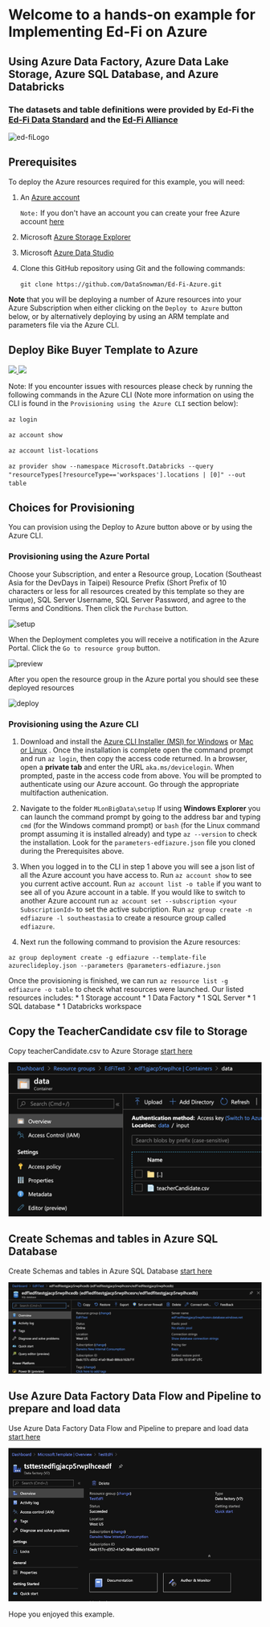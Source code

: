 # Welcome to a hands-on example for **Implementing Ed-Fi on Azure** 
## Using Azure Data Factory, Azure Data Lake Storage, Azure SQL Database, and Azure Databricks

### The datasets and table definitions were provided by Ed-Fi the [Ed-Fi Data Standard](https://github.com/Ed-Fi-Alliance/Ed-Fi-Standard) and the [Ed-Fi Alliance](https://www.ed-fi.org/)

![ed-fiLogo](https://www.ed-fi.org/wp-content/themes/joints/assets/images/logos/logo.png)


## Prerequisites

To deploy the Azure resources required for this example, you will need:

1. An [Azure account](https://portal.azure.com)
   
   `Note:` If you don't have an account you can create your free Azure account [here](https://azure.microsoft.com/en-us/free/)
2. Microsoft [Azure Storage Explorer](https://azure.microsoft.com/en-au/features/storage-explorer/)
3. Microsoft [Azure Data Studio](https://docs.microsoft.com/en-us/sql/azure-data-studio/download-azure-data-studio?view=sql-server-ver15)
4. Clone this GitHub repository using Git and the following commands: 

    `git clone https://github.com/DataSnowman/Ed-Fi-Azure.git`

**Note** that you will be deploying a number of Azure resources into your Azure Subscription when either clicking on the `Deploy to Azure` button below, or by alternatively deploying by using an ARM template and parameters file via the Azure CLI.

## Deploy Bike Buyer Template to Azure

<a href="https://portal.azure.com/#create/Microsoft.Template/uri/https%3A%2F%2Fraw.githubusercontent.com%2FDataSnowman%2FEd-Fi-Azure%2Fmaster%2Fsetup%2Fazuredeploy.json" target="_blank">
    <img src="http://azuredeploy.net/deploybutton.png"/>
</a>
<a href="http://armviz.io/#/?load=https%3A%2F%2Fraw.githubusercontent.com%2FDataSnowman%2FEd-Fi-Azure%2Fmaster%2Fsetup%2Fazuredeploy.json" target="_blank">
    <img src="http://armviz.io/visualizebutton.png"/>
</a>

Note: If you encounter issues with resources please check by running the following commands in the Azure CLI (Note more information on using the CLI is found in the `Provisioning using the Azure CLI` section below):
  
  `az login`

  `az account show`

  `az account list-locations`
  
  `az provider show --namespace Microsoft.Databricks --query "resourceTypes[?resourceType=='workspaces'].locations | [0]" --out table`

## Choices for Provisioning

You can provision using the Deploy to Azure button above or by using the Azure CLI.

### Provisioning using the Azure Portal

Choose your Subscription, and enter a Resource group, Location (Southeast Asia for the DevDays in Taipei) Resource Prefix (Short Prefix of 10 characters or less for all resources created by this template so they are unique), SQL Server Username, SQL Server Password, and agree to the Terms and Conditions. Then click the `Purchase` button.

![setup](https://raw.githubusercontent.com/DataSnowman/MLonBigData/master/images/setup.png)

When the Deployment completes you will receive a notification in the Azure Portal.  Click the `Go to resource group` button.

![preview](https://raw.githubusercontent.com/DataSnowman/MLonBigData/master/images/preview.png)

After you open the resource group in the Azure portal you should see these deployed resources

![deploy](https://raw.githubusercontent.com/DataSnowman/MLonBigData/master/images/deploy.png)

### Provisioning using the Azure CLI

1. Download and install the [Azure CLI Installer (MSI) for Windows](https://aka.ms/InstallAzureCliWindows) or [Mac or Linux](https://docs.microsoft.com/en-us/cli/azure/install-azure-cli?view=azure-cli-latest) . Once the installation is complete open the command prompt and run `az login`, then copy the access code returned. In a browser, open a **private tab** and enter the URL `aka.ms/devicelogin`. When prompted, paste in the access code from above. You will be prompted to authenticate using our Azure account.  Go through the appropriate multifaction authenication.

2. Navigate to the folder `MLonBigData\setup` If using **Windows Explorer** you can launch the command prompt by going to the address bar and typing `cmd` (for the Windows command prompt) or `bash` (for the Linux command prompt assuming it is installed already) and type `az --version` to check the installation.  Look for the `parameters-edfiazure.json` file you cloned during the Prerequisites above.  

3. When you logged in to the CLI in step 1 above you will see a json list of all the Azure account you have access to. Run `az account show` to see you current active account.  Run `az account list -o table` if you want to see all of you Azure account in a table. If you would like to switch to another Azure account run `az account set --subscription <your SubscriptionId>` to set the active subcription.  Run `az group create -n edfiazure -l southeastasia` to create a resource group called `edfiazure`.

4. Next run the following command to provision the Azure resources:
```
az group deployment create -g edfiazure --template-file azureclideploy.json --parameters @parameters-edfiazure.json
```
Once the provisioning is finished, we can run `az resource list -g edfiazure -o table` to check what resources were launched. Our listed resources includes: 
    * 1 Storage account
    * 1 Data Factory
    * 1 SQL Server
    * 1 SQL database
    * 1 Databricks workspace

## Copy the TeacherCandidate csv file to Storage

Copy teacherCandidate.csv to Azure Storage [start here](https://github.com/DataSnowman/Ed-Fi-Azure/tree/master/datasource)

![DataSource](https://raw.githubusercontent.com/DataSnowman/Ed-Fi-Azure/master/images/datasource.png)

## Create Schemas and tables in Azure SQL Database

Create Schemas and tables in Azure SQL Database [start here](https://github.com/DataSnowman/Ed-Fi-Azure/tree/master/database)

![Database](https://raw.githubusercontent.com/DataSnowman/Ed-Fi-Azure/master/images/database.png)

## Use Azure Data Factory Data Flow and Pipeline to prepare and load data

Use Azure Data Factory Data Flow and Pipeline to prepare and load data [start here](https://github.com/DataSnowman/Ed-Fi-Azure/tree/master/adf/teacher)

![ADF](https://raw.githubusercontent.com/DataSnowman/Ed-Fi-Azure/master/images/ADF.png)


Hope you enjoyed this example.
